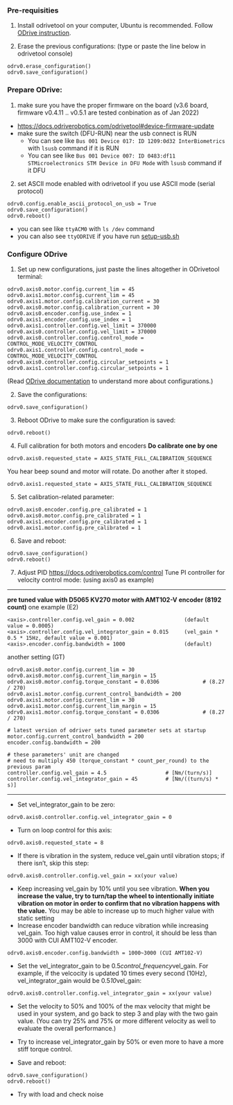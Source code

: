 ### Pre-requisities

1. Install odrivetool on your computer, Ubuntu is recommended. Follow [ODrive instruction](https://docs.odriverobotics.com/#downloading-and-installing-tools).

2. Erase the previous configurations: (type or paste the line below in odrivetool console)
```
odrv0.erase_configuration()
odrv0.save_configuration()
```

### Prepare ODrive:
1. make sure you have the proper firmware on the board (v3.6 board, firmware v0.4.11 .. v0.5.1 are tested conbination as of Jan 2022)
  - https://docs.odriverobotics.com/odrivetool#device-firmware-update
  - make sure the switch (DFU-RUN) near the usb connect is RUN
    - You can see like `Bus 001 Device 017: ID 1209:0d32 InterBiometrics` with `lsusb` command if it is RUN
    - You can see like `Bus 001 Device 007: ID 0483:df11 STMicroelectronics STM Device in DFU Mode` with `lsusb` command if it DFU
2. set ASCII mode enabled with odrivetool if you use ASCII mode (serial protocol)
  ```
  odrv0.config.enable_ascii_protocol_on_usb = True
  odrv0.save_configuration()
  odrv0.reboot()
  ```
  
  - you can see like `ttyACM0` with `ls /dev` command
  - you can also see `ttyODRIVE` if you have run [setup-usb.sh](https://github.com/CMU-cabot/cabot-docker/blob/master/setup-usb.sh)
    
    
### Configure ODrive

1. Set up new configurations, just paste the lines altogether in ODrivetool terminal:
```
odrv0.axis0.motor.config.current_lim = 45
odrv0.axis1.motor.config.current_lim = 45
odrv0.axis1.motor.config.calibration_current = 30
odrv0.axis0.motor.config.calibration_current = 30
odrv0.axis0.encoder.config.use_index = 1
odrv0.axis1.encoder.config.use_index = 1
odrv0.axis1.controller.config.vel_limit = 370000
odrv0.axis0.controller.config.vel_limit = 370000
odrv0.axis0.controller.config.control_mode = CONTROL_MODE_VELOCITY_CONTROL
odrv0.axis1.controller.config.control_mode = CONTROL_MODE_VELOCITY_CONTROL
odrv0.axis0.controller.config.circular_setpoints = 1
odrv0.axis1.controller.config.circular_setpoints = 1
```
(Read [ODrive documentation](https://docs.odriverobotics.com/) to understand more about configurations.)

2. Save the configurations:
```
odrv0.save_configuration()
```

3. Reboot ODrive to make sure the configuration is saved:
```
odrv0.reboot()
```

4. Full calibration for both motors and encoders
**Do calibrate one by one**
```
odrv0.axis0.requested_state = AXIS_STATE_FULL_CALIBRATION_SEQUENCE
```
You hear beep sound and motor will rotate. Do another after it stoped.
```
odrv0.axis1.requested_state = AXIS_STATE_FULL_CALIBRATION_SEQUENCE
```

5. Set calibration-related parameter:
```
odrv0.axis0.encoder.config.pre_calibrated = 1
odrv0.axis0.motor.config.pre_calibrated = 1
odrv0.axis1.encoder.config.pre_calibrated = 1
odrv0.axis1.motor.config.pre_calibrated = 1
``` 

6. Save and reboot:
```
odrv0.save_configuration()
odrv0.reboot()
```

7. Adjust PID
https://docs.odriverobotics.com/control
Tune PI controller for velocity control mode: (using axis0 as example)

---
**pre tuned value with D5065 KV270 motor with AMT102-V encoder (8192 count)**
one example (E2)
```
<axis>.controller.config.vel_gain = 0.002                (default value = 0.0005)
<axis>.controller.config.vel_integrator_gain = 0.015     (vel_gain * 0.5 * 15Hz, default value = 0.001)
<axis>.encoder.config.bandwidth = 1000                   (default)
```
another setting (GT)
```
odrv0.axis0.motor.config.current_lim = 30
odrv0.axis0.motor.config.current_lim_margin = 15
odrv0.axis0.motor.config.torque_constant = 0.0306              # (8.27 / 270)
odrv0.axis1.motor.config.current_control_bandwidth = 200
odrv0.axis1.motor.config.current_lim = 30
odrv0.axis1.motor.config.current_lim_margin = 15
odrv0.axis1.motor.config.torque_constant = 0.0306              # (8.27 / 270)

# latest version of odriver sets tuned parameter sets at startup
motor.config.current_control_bandwidth = 200
encoder.config.bandwidth = 200

# these parameters' unit are changed
# need to multiply 450 (torque_constant * count_per_round) to the previous param
controller.config.vel_gain = 4.5                   # [Nm/(turn/s)]
controller.config.vel_integrator_gain = 45         # [Nm/((turn/s) * s)]
```
---

  - Set vel_integrator_gain to be zero:
```
odrv0.axis0.controller.config.vel_integrator_gain = 0
```

  - Turn on loop control for this axis:
```
odrv0.axis0.requested_state = 8
```
  - If there is vibration in the system, reduce vel_gain until vibration stops; if there isn’t, skip this step:
```
odrv0.axis0.controller.config.vel_gain = xx(your value)
```
  - Keep increasing vel_gain by 10% until you see vibration. **When you increase the value, try to turn/tap the wheel to intentionally initiate vibration on motor in order to confirm that no vibration happens with the value.** You may be able to increase up to much higher value with static setting
  - Increase encoder bandwidth can reduce vibration while increasing vel_gain. Too high value causes error in control, it should be less than 3000 with CUI AMT102-V encoder.
```
odrv0.axis0.encoder.config.bandwidth = 1000~3000 (CUI AMT102-V)
```  
  - Set the vel_integrator_gain to be 0.5*control_frequency*vel_gain. For example, if the velcocity is updated 10 times every second (10Hz), vel_integrator_gain would be 0.5*10*vel_gain:
```
odrv0.axis0.controller.config.vel_integrator_gain = xx(your value)
```

  - Set the velocity to 50% and 100% of the max velocity that might be used in your system, and go back to step 3 and play with the two gain value. (You can try 25% and 75% or more different velocity as well to evaluate the overall performance.)

  - Try to increase vel_integrator_gain by 50% or even more to have a more stiff torque control.

  - Save and reboot:
```
odrv0.save_configuration()
odrv0.reboot()
```
  - Try with load and check noise
